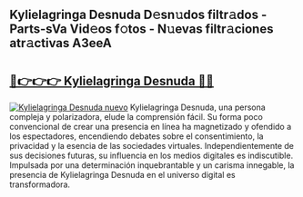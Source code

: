 ## Kylielagringa Desnuda D𝚎sn𝚞dos filtr𝚊dos - Parts-sVa Vid𝚎os f𝚘tos - N𝚞evas filtr𝚊ciones atr𝚊ctivas A3eeA

# <h2><a href="http://mb60h7.tromn.icu/?c=Kylielagringa+Desnuda">🔗👉👉👉 Kylielagringa Desnuda 🔗🔗</a></h2>

[![Kylielagringa Desnuda nuevo](https://i.imgur.com/pEAQMta.gif)](http://mb60h7.tromn.icu/?c=Kylielagringa+Desnuda)
Kylielagringa Desnuda, una persona compleja y polarizadora, elude la comprensión fácil. Su forma poco convencional de crear una presencia en línea ha magnetizado y ofendido a los espectadores, encendiendo debates sobre el consentimiento, la privacidad y la esencia de las sociedades virtuales. Independientemente de sus decisiones futuras, su influencia en los medios digitales es indiscutible. Impulsada por una determinación inquebrantable y un carisma innegable, la presencia de Kylielagringa Desnuda en el universo digital es transformadora.
